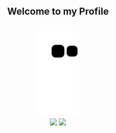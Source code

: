 <h2 align="center">Welcome to my Profile<h2>
<div align="center"><img src="https://github.com/Tamicktom/Tamicktom/blob/output/github-contribution-grid-snake.svg"></div>
<div align="center">
  <img src=https://github-readme-stats.vercel.app/api?username=Tamicktom&show_icons=true&hide_border=true&count_private=true&theme=github_dark&hide=stars,prs,issues,contribs&/> 
  <img src=https://github-readme-stats.vercel.app/api/top-langs/?username=Tamicktom&show_icons=true&hide_border=true&count_private=true&theme=github_dark&layout=compact&/> 
</div>
<!--
<div align="center">
<img src="https://count.getloli.com/get/@:Tamicktom?theme=gelbooru">
</div>
-->
